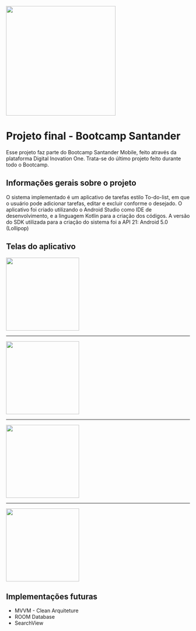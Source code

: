 <img src="https://user-images.githubusercontent.com/56280877/130838975-366073a0-1f74-4001-8d69-b7f576731097.png" width="300px" />

# Projeto final - Bootcamp Santander
<p> Esse projeto faz parte do Bootcamp Santander Mobile, feito através da plataforma Digital Inovation One. Trata-se do 
último projeto feito durante todo o Bootcamp. </p> 

<h2> Informações gerais sobre o projeto </h2>
<p> O sistema implementado é um aplicativo de tarefas estilo To-do-list, em que o usuário pode adicionar tarefas, editar e excluir conforme o desejado. O
aplicativo foi criado utilizando o Android Studio como IDE de desenvolvimento, e a linguagem Kotlin para a criação dos códigos. A versão do SDK utilizada para a criação do sistema foi a API 21: Android 5.0 (Lollipop) </p>
<h2> Telas do aplicativo </h2>
<div>
  <img src="https://user-images.githubusercontent.com/56280877/130841504-a9f2a78c-8645-44c4-912f-242cb07d4058.jpg" width="200px" />
</div>
<hr>
<div>
  <img src="https://user-images.githubusercontent.com/56280877/130841596-7b0a72b3-017f-40b2-89f1-04de71ec959b.jpg" width="200px" />
</div>
<hr>
<div>
  <img src="https://user-images.githubusercontent.com/56280877/130841678-c4b3eced-8884-410c-8369-7a47ce08801d.jpg" width="200px" />
</div>
<hr>
<div>
  <img src="https://user-images.githubusercontent.com/56280877/130841736-1e08aed7-35a8-4b56-b121-b6b3842cd3db.jpg" width="200px" />
</div>

<h2> Implementações futuras </h2>
<ul>
  <li> MVVM - Clean Arquiteture </li>  
  <li> ROOM Database </li>  
  <li> SearchView </li>
</ul>












